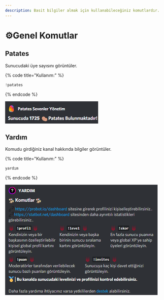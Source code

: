 ```yaml
---
description: Basit bilgiler almak için kullanabileceğiniz komutlardır.
---
```


# ⚙️Genel Komutlar

## Patates

Sunucudaki üye sayısını görüntüler.

{% code title="Kullanım:" %}
```scala
!patates
```
{% endcode %}

<div align="left">

<img src="../../.gitbook/assets/image (53).png" alt="">

</div>

## Yardım

Komudu girdiğiniz kanal hakkında bilgiler görüntüler.

{% code title="Kullanım:" %}
```scala
yardım
```
{% endcode %}

<div align="left">

<img src="../../.gitbook/assets/Screenshot 2021-10-30 193646.png" alt="🏅│yükselenler">

</div>
